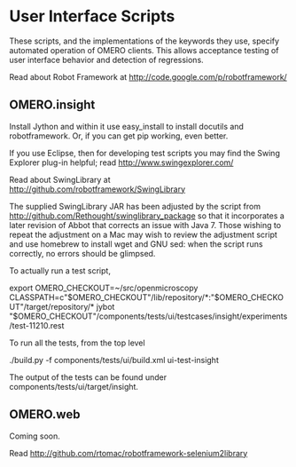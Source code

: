 User Interface Scripts
======================

These scripts, and the implementations of the keywords they use,
specify automated operation of OMERO clients. This allows acceptance
testing of user interface behavior and detection of regressions.

Read about Robot Framework at
http://code.google.com/p/robotframework/


OMERO.insight
-------------

Install Jython and within it use easy_install to install docutils and
robotframework. Or, if you can get pip working, even better.

If you use Eclipse, then for developing test scripts you may find the
Swing Explorer plug-in helpful; read http://www.swingexplorer.com/

Read about SwingLibrary at
http://github.com/robotframework/SwingLibrary

The supplied SwingLibrary JAR has been adjusted by the script from
http://github.com/Rethought/swinglibrary_package so that it
incorporates a later revision of Abbot that corrects an issue with
Java 7. Those wishing to repeat the adjustment on a Mac may wish to
review the adjustment script and use homebrew to install wget and GNU
sed: when the script runs correctly, no errors should be glimpsed.

To actually run a test script,

export OMERO_CHECKOUT=~/src/openmicroscopy
CLASSPATH=c"$OMERO_CHECKOUT"/lib/repository/*:"$OMERO_CHECKOUT"/target/repository/* jybot "$OMERO_CHECKOUT"/components/tests/ui/testcases/insight/experiments/test-11210.rest


To run all the tests, from the top level

./build.py -f components/tests/ui/build.xml ui-test-insight

The output of the tests can be found under 
components/tests/ui/target/insight.


OMERO.web
---------

Coming soon.

Read http://github.com/rtomac/robotframework-selenium2library
